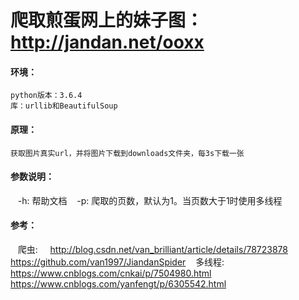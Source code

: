 # 爬取煎蛋网上的妹子图：http://jandan.net/ooxx

#### 环境：
    python版本：3.6.4
    库：urllib和BeautifulSoup

#### 原理：
    获取图片真实url，并将图片下载到downloads文件夹，每3s下载一张

#### 参数说明：
    -h: 帮助文档
    -p: 爬取的页数，默认为1。当页数大于1时使用多线程
    
#### 参考：
    爬虫:
        http://blog.csdn.net/van_brilliant/article/details/78723878
        https://github.com/van1997/JiandanSpider
    多线程:
        https://www.cnblogs.com/cnkai/p/7504980.html
        https://www.cnblogs.com/yanfengt/p/6305542.html
